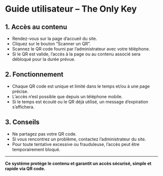 # Guide utilisateur – The Only Key

## 1. Accès au contenu
- Rendez-vous sur la page d’accueil du site.
- Cliquez sur le bouton “Scanner un QR”.
- Scannez le QR code fourni par l’administrateur avec votre téléphone.
- Si le QR est valide, l’accès à la page ou au contenu associé sera débloqué pour la durée prévue.

## 2. Fonctionnement
- Chaque QR code est unique et limité dans le temps et/ou à une page précise.
- L’accès n’est possible que depuis un téléphone mobile.
- Si le temps est écoulé ou le QR déjà utilisé, un message d’expiration s’affichera.

## 3. Conseils
- Ne partagez pas votre QR code.
- Si vous rencontrez un problème, contactez l’administrateur du site.
- Pour toute tentative excessive ou frauduleuse, l’accès peut être temporairement bloqué.

---

**Ce système protège le contenu et garantit un accès sécurisé, simple et rapide via QR code.**
